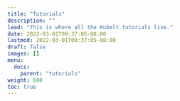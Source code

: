 ```yaml
---
title: "Tutorials"
description: ""
lead: "This is where all the Kubelt tutorials live."
date: 2022-03-01T09:37:05-08:00
lastmod: 2022-03-01T09:37:05-08:00
draft: false
images: []
menu:
  docs:
    parent: "tutorials"
weight: 600
toc: true
---
```

